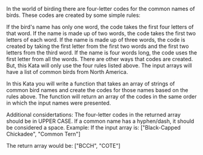 In the world of birding there are four-letter codes for the common names of birds. These codes are created by some simple rules:

If the bird's name has only one word, the code takes the first four letters of that word.
If the name is made up of two words, the code takes the first two letters of each word.
If the name is made up of three words, the code is created by taking the first letter from the first two words and the first two letters from the third word.
If the name is four words long, the code uses the first letter from all the words.
There are other ways that codes are created. But, this Kata will only use the four rules listed above. The input arrays will have a list of common birds from North America.

In this Kata you will write a function that takes an array of strings of common bird names and create the codes for those names based on the rules above. The function will return an array of the codes in the same order in which the input names were presented.

Additional considertations:
The four-letter codes in the returned array should be in UPPER CASE.
If a common name has a hyphen/dash, it should be considered a space.
Example:
If the input array is: ["Black-Capped Chickadee", "Common Tern"]

The return array would be: ["BCCH", "COTE"]
